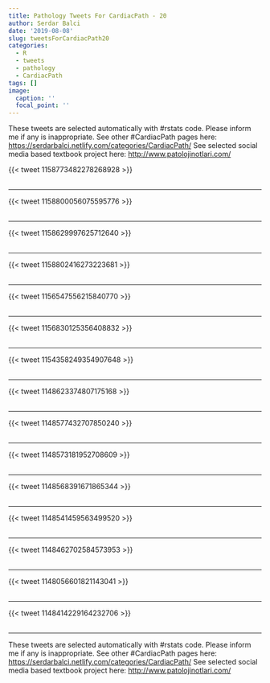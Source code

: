 ```yaml
---
title: Pathology Tweets For CardiacPath - 20
author: Serdar Balci
date: '2019-08-08'
slug: tweetsForCardiacPath20
categories:
  - R
  - tweets
  - pathology
  - CardiacPath
tags: []
image:
  caption: ''
  focal_point: ''
---
```



These tweets are selected automatically with #rstats code. Please inform me if any is inappropriate.
See other #CardiacPath pages here: https://serdarbalci.netlify.com/categories/CardiacPath/ 
See selected social media based textbook project here: http://www.patolojinotlari.com/

{{< tweet 1158773482278268928 >}}
<br>
<br>
<hr>
{{< tweet 1158800056075595776 >}}
<br>
<br>
<hr>
{{< tweet 1158629997625712640 >}}
<br>
<br>
<hr>
{{< tweet 1158802416273223681 >}}
<br>
<br>
<hr>
{{< tweet 1156547556215840770 >}}
<br>
<br>
<hr>
{{< tweet 1156830125356408832 >}}
<br>
<br>
<hr>
{{< tweet 1154358249354907648 >}}
<br>
<br>
<hr>
{{< tweet 1148623374807175168 >}}
<br>
<br>
<hr>
{{< tweet 1148577432707850240 >}}
<br>
<br>
<hr>
{{< tweet 1148573181952708609 >}}
<br>
<br>
<hr>
{{< tweet 1148568391671865344 >}}
<br>
<br>
<hr>
{{< tweet 1148541459563499520 >}}
<br>
<br>
<hr>
{{< tweet 1148462702584573953 >}}
<br>
<br>
<hr>
{{< tweet 1148056601821143041 >}}
<br>
<br>
<hr>
{{< tweet 1148414229164232706 >}}
<br>
<br>
<hr>


These tweets are selected automatically with #rstats code. Please inform me if any is inappropriate.
See other #CardiacPath pages here: https://serdarbalci.netlify.com/categories/CardiacPath/ 
See selected social media based textbook project here: http://www.patolojinotlari.com/
